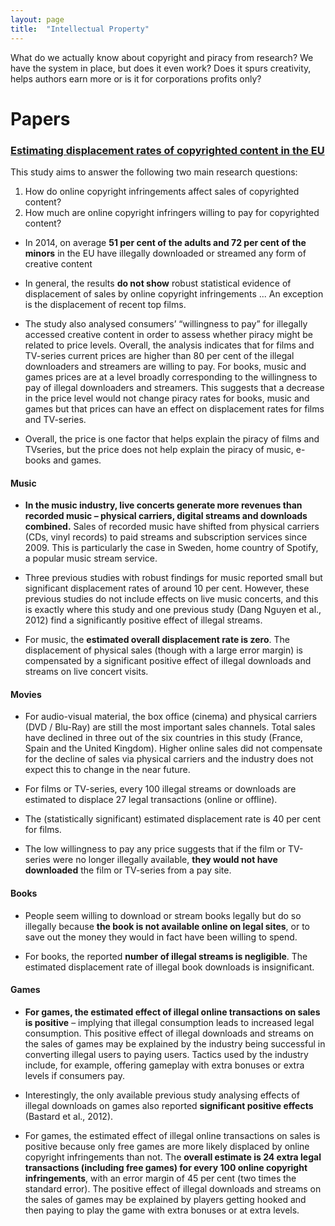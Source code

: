 ```yaml
---
layout: page
title:  "Intellectual Property"
---
```


What do we actually know about copyright and piracy from research?
We have the system in place, but does it even work?
Does it spurs creativity, helps authors earn more or is it for corporations profits only?


# Papers

### [Estimating displacement rates of copyrighted content in the EU](https://juliareda.eu/wp-content/uploads/2017/09/displacement_study.pdf)

This study aims to answer the following two main research questions:

1. How do online copyright infringements affect sales of copyrighted content?
2. How much are online copyright infringers willing to pay for copyrighted
content? 

- In 2014, on average **51 per cent of the adults and 72 per cent of the minors**
  in the EU have illegally downloaded or streamed any form of creative content
  
- In general, the results **do not show** robust statistical evidence of
  displacement of sales by online copyright infringements ... An exception is
  the displacement of recent top films.
  
- The study also analysed consumers’ “willingness to pay” for illegally accessed
 creative content in order to assess whether piracy might be related to price
 levels. 
 Overall, the analysis indicates that for films and TV-series current 
 prices are higher than 80 per cent of the illegal downloaders and streamers are willing to pay. 
 For books, music and games prices are at a level broadly corresponding to the willingness to pay of 
 illegal downloaders and streamers. This suggests that a
 decrease in the price level would not change piracy rates for books, music and
 games but that prices can have an effect on displacement rates for films and
 TV-series. 
 
- Overall, the price is one factor that helps explain the piracy of films and TVseries,
  but the price does not help explain the piracy of music, e-books and
  games. 
 
#### Music
- **In the music industry, live concerts generate more revenues than recorded
music – physical carriers, digital streams and downloads combined.** Sales of
recorded music have shifted from physical carriers (CDs, vinyl records) to
paid streams and subscription services since 2009. This is particularly the
case in Sweden, home country of Spotify, a popular music stream service. 

- Three previous studies with robust findings for music reported small but
  significant displacement rates of around 10 per cent. However, these previous
  studies do not include effects on live music concerts, and this is exactly where
  this study and one previous study (Dang Nguyen et al., 2012) find a
  significantly positive effect of illegal streams. 

- For music, the **estimated overall displacement rate is zero**. 
The displacement of physical sales (though with a large error margin) 
is compensated by a significant positive effect of illegal downloads and streams on live concert visits. 

#### Movies
   
- For audio-visual material, the box office (cinema) and physical carriers (DVD /
  Blu-Ray) are still the most important sales channels. Total sales have declined
  in three out of the six countries in this study (France, Spain and the United
  Kingdom). Higher online sales did not compensate for the decline of sales via
  physical carriers and the industry does not expect this to change in the near
  future. 
  
- For films or TV-series, every 100 illegal streams or downloads are estimated
  to displace 27 legal transactions (online or offline). 
  
- The (statistically significant) estimated displacement rate is 40 per cent for films. 

- The low willingness to pay any price suggests that if the film or
TV-series were no longer illegally available, **they would not have downloaded**
the film or TV-series from a pay site. 
  
#### Books
  
- People seem willing to download
  or stream books legally but do so illegally because **the book is not available
  online on legal sites**, or to save out the money they would in fact have been
  willing to spend. 
 
- For books, the reported **number of illegal streams is negligible**. The estimated
  displacement rate of illegal book downloads is insignificant. 
  
#### Games
  
- **For games, the estimated effect of illegal online transactions on sales is
  positive** – implying that illegal consumption leads to increased legal
  consumption. This positive effect of illegal downloads and streams on the
  sales of games may be explained by the industry being successful in
  converting illegal users to paying users. Tactics used by the industry include,
  for example, offering gameplay with extra bonuses or extra levels if
  consumers pay. 
  
- Interestingly, the only available previous study analysing effects of illegal
  downloads on games also reported **significant positive effects** (Bastard et al.,
  2012). 
  
- For games, the estimated effect of illegal online transactions on sales is
  positive because only free games are more likely displaced by online copyright
  infringements than not. The **overall estimate is 24 extra legal transactions
  (including free games) for every 100 online copyright infringements**, with an
  error margin of 45 per cent (two times the standard error). The positive effect
  of illegal downloads and streams on the sales of games may be explained by
  players getting hooked and then paying to play the game with extra bonuses
  or at extra levels.
  

  

   


